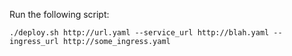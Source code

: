 Run the following script:

```
./deploy.sh http://url.yaml --service_url http://blah.yaml --ingress_url http://some_ingress.yaml
```